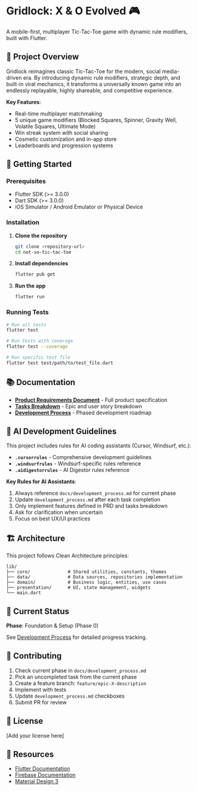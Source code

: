 # Gridlock: X & O Evolved 🎮

A mobile-first, multiplayer Tic-Tac-Toe game with dynamic rule modifiers, built with Flutter.

## 📖 Project Overview

Gridlock reimagines classic Tic-Tac-Toe for the modern, social media-driven era. By introducing dynamic rule modifiers, strategic depth, and built-in viral mechanics, it transforms a universally known game into an endlessly replayable, highly shareable, and competitive experience.

**Key Features**:
- Real-time multiplayer matchmaking
- 5 unique game modifiers (Blocked Squares, Spinner, Gravity Well, Volatile Squares, Ultimate Mode)
- Win streak system with social sharing
- Cosmetic customization and in-app store
- Leaderboards and progression systems

## 🚀 Getting Started

### Prerequisites
- Flutter SDK (>= 3.0.0)
- Dart SDK (>= 3.0.0)
- iOS Simulator / Android Emulator or Physical Device

### Installation

1. **Clone the repository**
   ```bash
   git clone <repository-url>
   cd not-so-tic-tac-toe
   ```

2. **Install dependencies**
   ```bash
   flutter pub get
   ```

3. **Run the app**
   ```bash
   flutter run
   ```

### Running Tests
```bash
# Run all tests
flutter test

# Run tests with coverage
flutter test --coverage

# Run specific test file
flutter test test/path/to/test_file.dart
```

## 📚 Documentation

- **[Product Requirements Document](docs/tech_prd_1_0.md)** - Full product specification
- **[Tasks Breakdown](docs/tasks_breakdown.md)** - Epic and user story breakdown
- **[Development Process](docs/development_process.md)** - Phased development roadmap

## 🤖 AI Development Guidelines

This project includes rules for AI coding assistants (Cursor, Windsurf, etc.):
- **`.cursorrules`** - Comprehensive development guidelines
- **`.windsurfrules`** - Windsurf-specific rules reference
- **`.aidigestorrules`** - AI Digestor rules reference

**Key Rules for AI Assistants**:
1. Always reference `docs/development_process.md` for current phase
2. Update `development_process.md` after each task completion
3. Only implement features defined in PRD and tasks breakdown
4. Ask for clarification when uncertain
5. Focus on best UX/UI practices

## 🏗️ Architecture

This project follows Clean Architecture principles:

```
lib/
├── core/              # Shared utilities, constants, themes
├── data/              # Data sources, repositories implementation
├── domain/            # Business logic, entities, use cases
├── presentation/      # UI, state management, widgets
└── main.dart
```

## 🎯 Current Status

**Phase**: Foundation & Setup (Phase 0)

See [Development Process](docs/development_process.md) for detailed progress tracking.

## 🤝 Contributing

1. Check current phase in `docs/development_process.md`
2. Pick an uncompleted task from the current phase
3. Create a feature branch: `feature/epic-X-description`
4. Implement with tests
5. Update `development_process.md` checkboxes
6. Submit PR for review

## 📝 License

[Add your license here]

## 🔗 Resources

- [Flutter Documentation](https://docs.flutter.dev/)
- [Firebase Documentation](https://firebase.google.com/docs)
- [Material Design 3](https://m3.material.io/)

